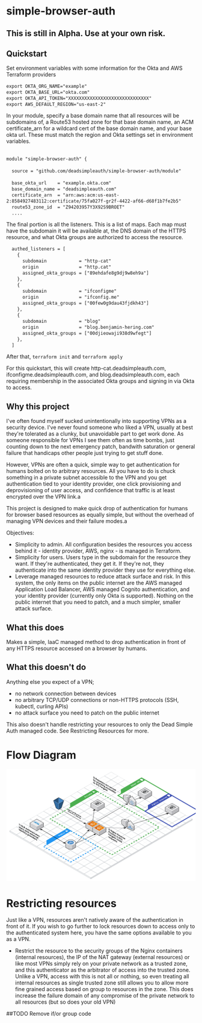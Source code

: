 # simple-browser-auth

## This is still in Alpha. Use at your own risk.

## Quickstart

Set environment variables with some information for the Okta and AWS Terraform providers

```
export OKTA_ORG_NAME="example"
export OKTA_BASE_URL="okta.com"
export OKTA_API_TOKEN="XXXXXXXXXXXXXXXXXXXXXXXXXXXXXX"
export AWS_DEFAULT_REGION="us-east-2"
```

In your module, specify a base domain name that all resources will be subdomains of, a Route53 hosted zone for that base domain name, an ACM certificate_arn for a wildcard cert of the base domain name, and your base okta url. These must match the region and Okta settings set in environment variables.

```

module "simple-browser-auth" {

  source = "github.com/deadsimpleauth/simple-browser-auth/module"

  base_okta_url    = "example.okta.com"
  base_domain_name = "deadsimpleauth.com"
  certificate_arn  = "arn:aws:acm:us-east-2:8584927483112:certificate/75fa027f-gr2f-4422-af66-d68f1b7fe2b5"
  route53_zone_id  = "Z94203957Y3X92S9BROET"
  ....
```
The final portion is all the listeners. This is a list of maps. Each map must have the subdomain it will be available at, the DNS domain of the HTTPS resource, and what Okta groups are authorized to access the resource.

```
  authed_listeners = [
    {
      subdomain            = "http-cat"
      origin               = "http.cat"
      assigned_okta_groups = ["89ehdafe8g9dj9w8eh9a"]
    },
    {
      subdomain            = "ifconfigme"
      origin               = "ifconfig.me"
      assigned_okta_groups = ["00few0g9dau43fjdkh43"]
    },
    {
      subdomain            = "blog"
      origin               = "blog.benjamin-hering.com"
      assigned_okta_groups = ["00djieowaji938d9wfegt"]
    },
  ]
```
After that, `terraform init` and `terraform apply`

For this quickstart, this will create http-cat.deadsimpleauth.com, ifconfigme.deadsimpleauth.com, and blog.deadsimpleauth.com, each requiring membership in the associated Okta groups and signing in via Okta to access.

## Why this project

I've often found myself sucked unintentionally into supporting VPNs as a security device. I've never found someone who liked a VPN, usually at best they're tolerated as a clunky, but unavoidable part to get work done. As someone responsible for VPNs I see them often as time bombs, just counting down to the next emergency patch, bandwith saturation or general failure that handicaps other people just trying to get stuff done.

However, VPNs are often a quick, simple way to get authentication for humans bolted on to arbitrary resources. All you have to do is chuck something in a private subnet accessible to the VPN and you get authentication tied to your identity provider, one click provisioning and deprovisioning of user access, and confidence that traffic is at least encrypted over the VPN link.a

This project is designed to make quick drop of authentication for humans for browser based resources as equally simple, but without the overhead of managing VPN devices and their failure modes.a

Objectives:

- Simplicity to admin. All configuration besides the resources you access behind it - identity provider, AWS, nginx - is managed in Terraform.
- Simplicity for users. Users type in the subdomain for the resource they want. If they're authenticated, they get it. If they're not, they authenticate into the same identity provider they use for everything else.
- Leverage managed resources to reduce attack surface and risk. In this system, the only items on the public internet are the AWS managed Application Load Balancer, AWS managed Cognito authentication, and your identity provider (currently only Okta is supported). Nothing on the public internet that you need to patch, and a much simpler, smaller attack surface.

## What this does

Makes a simple, IaaC managed method to drop authentication in front of any HTTPS resource accessed on a browser by humans.

## What this doesn't do

Anything else you expect of a VPN;
- no network connection between devices
- no arbitrary TCP/UDP connections or non-HTTPS protocols (SSH, kubectl, curling APIs)
- no attack surface you need to patch on the public internet

This also doesn't handle restricting your resources to only the Dead Simple Auth managed code. See Restricting Resources for more.

# Flow Diagram

![Diagram showing the layout of parts](images/simple-browser-auth-diagram.png)

# Restricting resources

Just like a VPN, resources aren't natively aware of the authentication in front of it. If you wish to go further to lock resources down to access only to the authenticated system here, you have the same options available to you as a VPN.

- Restrict the resource to the security groups of the Nginx containers (internal resources), the IP of the NAT gateway (external resources) or like most VPNs simply rely on your private network as a trusted zone, and this authenticator as the arbitrator of access into the trusted zone. Unlike a VPN, access with this is not all or nothing, so even treating all internal resources as single trusted zone still allows you to allow more fine grained access based on group to resources in the zone. This does increase the failure domain of any compromise of the private network to all resources (but so does your old VPN)

##TODO
Remove if/or group code




